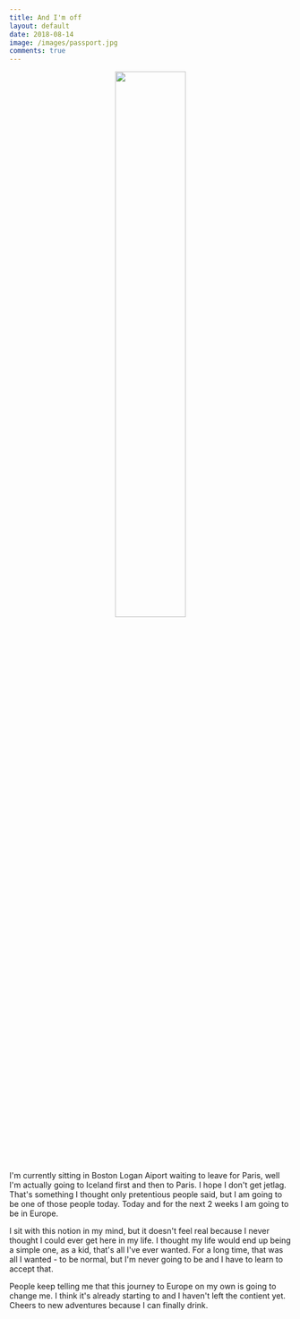 ```yaml
---
title: And I'm off
layout: default
date: 2018-08-14
image: /images/passport.jpg
comments: true
---
```


<center><img src="../../../images/passport.jpg" style="width:50%;height:50%;"/></center>

I'm currently sitting in Boston Logan Aiport waiting to leave for Paris, well I'm actually going to Iceland first and then to Paris. I hope I don't get jetlag. That's something I thought only pretentious people said, but I am going to be one of those people today. Today and for the next 2 weeks I am going to be in Europe.

I sit with this notion in my mind, but it doesn't feel real because I never thought I could ever get here in my life. I thought my life would end up being a simple one, as a kid, that's all I've ever wanted. For a long time, that was all I wanted - to be normal, but I'm never going to be and I have to learn to accept that. 

People keep telling me that this journey to Europe on my own is going to change me. I think it's already starting to and I haven't left the contient yet. Cheers to new adventures because I can finally drink.



